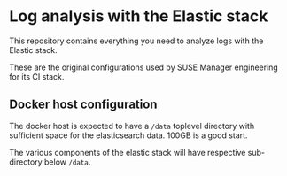 # Log analysis with the Elastic stack

This repository contains everything you need to analyze logs with the
Elastic stack.

These are the original configurations used by SUSE Manager engineering
for its CI stack.

## Docker host configuration

The docker host is expected to have a ``/data`` toplevel directory
with sufficient space for the elasticsearch data. 100GB is a good start.

The various components of the elastic stack will have respective
sub-directory below `/data`.
